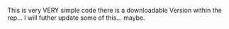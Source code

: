 This is very VERY simple code there is a downloadable Version within the rep... I will futher update some of this... maybe.
